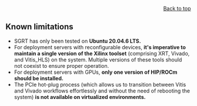 <div id="readme" class="Box-body readme blob js-code-block-container">
<article class="markdown-body entry-content p-3 p-md-6" itemprop="text">
<p align="right">
<a href="https://github.com/fpgasystems/sgrt/tree/main#--systems-group-runtime">Back to top</a>
</p>

# Known limitations

* SGRT has only been tested on **Ubuntu 20.04.6 LTS.**
* For deployment servers with reconfigurable devices, **it's imperative to maintain a single version of the Xilinx toolset** (comprising XRT, Vivado, and Vitis_HLS) on the system. Multiple versions of these tools should not coexist to ensure proper operation.
* For deployment servers with GPUs, **only one version of HIP/ROCm should be installed.**
* The PCIe hot-plug process (which allows us to transition between Vitis and Vivado workflows effortlessly and without the need of rebooting the system) **is not available on virtualized environments.**
